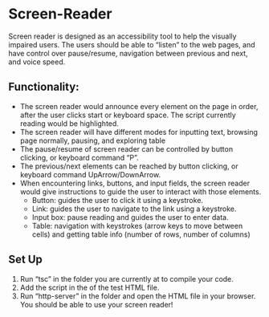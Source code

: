 # Screen-Reader

Screen reader is designed as an accessibility tool to help the visually impaired users. The users should be able to “listen” to the web pages, and have control over pause/resume, navigation between previous and next, and voice speed. 

## Functionality: 
- The screen reader would announce every element on the page in order, after the user clicks start or keyboard space. The script currently reading would be highlighted.
- The screen reader will have different modes for inputting text, browsing page normally, pausing, and exploring table
- The pause/resume of screen reader can be controlled by button clicking, or keyboard command “P”.
- The previous/next elements can be reached by button clicking, or keyboard command UpArrow/DownArrow.
- When encountering links, buttons, and input fields, the screen reader would give instructions to guide the user to interact with those elements.
    - Button: guides the user to click it using a keystroke.
    - Link: guides the user to navigate to the link using a keystroke.
    - Input box: pause reading and guides the user to enter data.
    - Table: navigation with keystrokes (arrow keys to move between cells) and getting table info (number of rows, number of columns)

## Set Up
1. Run “tsc” in the folder you are currently at to compile your code.
2. Add the script <code><script type="module" src="../screenreader.js"></script></code> in the <head> of the test HTML file.
3. Run “http-server” in the folder and open the HTML file in your browser. You should be able to use your screen reader!